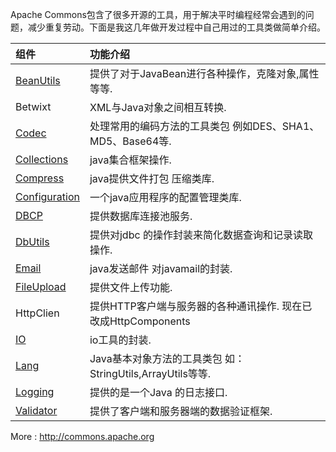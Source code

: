 Apache Commons包含了很多开源的工具，用于解决平时编程经常会遇到的问题，减少重复劳动。下面是我这几年做开发过程中自己用过的工具类做简单介绍。


| 组件                      | 功能介绍                                                       |
|:--------------------------|:---------------------------------------------------------------|
| [BeanUtils][4875be52]     | 提供了对于JavaBean进行各种操作，克隆对象,属性等等.             |
| Betwixt                   | XML与Java对象之间相互转换.                                     |
| [Codec][14ab8570]         | 处理常用的编码方法的工具类包 例如DES、SHA1、MD5、Base64等.     |
| [Collections][b25dc536]   | java集合框架操作.                                              |
| [Compress][48559fd2]      | java提供文件打包 压缩类库.                                     |
| [Configuration][e1b60526] | 一个java应用程序的配置管理类库.                                |
| [DBCP][a3710a43]          | 提供数据库连接池服务.                                          |
| [DbUtils][5af1b600]       | 提供对jdbc 的操作封装来简化数据查询和记录读取操作.             |
| [Email][0e12ecff]         | java发送邮件 对javamail的封装.                                 |
| [FileUpload][4be66776]    | 提供文件上传功能.                                              |
| HttpClien                 | 提供HTTP客户端与服务器的各种通讯操作. 现在已改成HttpComponents |
| [IO][25d840e5]            | io工具的封装.                                                  |
| [Lang][b2b519d7]          | Java基本对象方法的工具类包 如：StringUtils,ArrayUtils等等.     |
| [Logging][2f84534e]       | 提供的是一个Java 的日志接口.                                   |
| [Validator][8958469a]     | 提供了客户端和服务器端的数据验证框架.                          |

  [4875be52]: https://commons.apache.org/proper/commons-beanutils/ "BeanUtils - Commons"
  [14ab8570]: http://commons.apache.org/proper/commons-codec/ "Apache Commons Codec"
  [b25dc536]: http://commons.apache.org/proper/commons-collections/ "Commons Collections"
  [48559fd2]: http://commons.apache.org/proper/commons-compress/ "Apache Commons Compress"
  [e1b60526]: http://commons.apache.org/proper/commons-configuration/ "Intro"
  [a3710a43]: http://commons.apache.org/proper/commons-dbcp/ "The DBCP Component"
  [5af1b600]: http://commons.apache.org/proper/commons-dbutils/ "Commons DbUtils: JDBC Utility Component"
  [0e12ecff]: http://commons.apache.org/proper/commons-email/ "Commons Email"
  [4be66776]: http://commons.apache.org/proper/commons-fileupload/ "Commons FileUpload"
  [25d840e5]: http://commons.apache.org/proper/commons-io/ "Commons IO"
  [b2b519d7]: http://commons.apache.org/proper/commons-lang/ "Commons Lang"
  [2f84534e]: http://commons.apache.org/proper/commons-logging/ "The Logging Component"
  [8958469a]: http://commons.apache.org/proper/commons-validator/ "Commons Validator"

More : http://commons.apache.org
